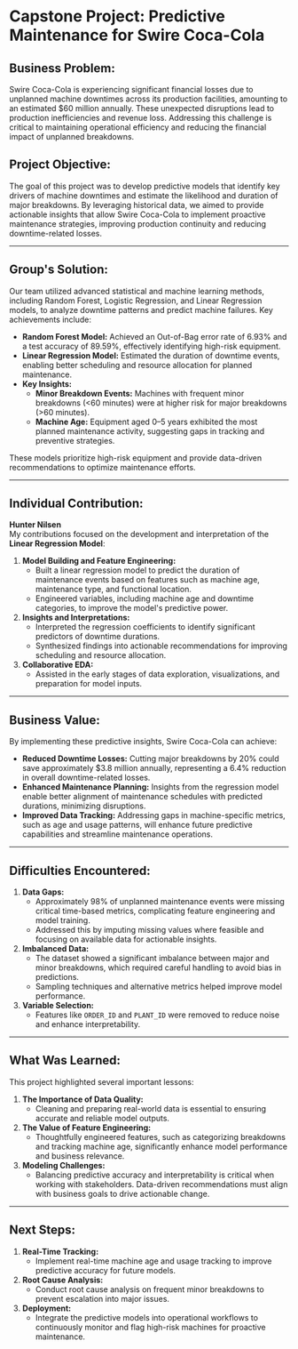 # Capstone Project: Predictive Maintenance for Swire Coca-Cola

## **Business Problem:**  
Swire Coca-Cola is experiencing significant financial losses due to unplanned machine downtimes across its production facilities, amounting to an estimated $60 million annually. These unexpected disruptions lead to production inefficiencies and revenue loss. Addressing this challenge is critical to maintaining operational efficiency and reducing the financial impact of unplanned breakdowns.

## **Project Objective:**  
The goal of this project was to develop predictive models that identify key drivers of machine downtimes and estimate the likelihood and duration of major breakdowns. By leveraging historical data, we aimed to provide actionable insights that allow Swire Coca-Cola to implement proactive maintenance strategies, improving production continuity and reducing downtime-related losses.

---

## **Group's Solution:**  
Our team utilized advanced statistical and machine learning methods, including Random Forest, Logistic Regression, and Linear Regression models, to analyze downtime patterns and predict machine failures. Key achievements include:  
- **Random Forest Model:** Achieved an Out-of-Bag error rate of 6.93% and a test accuracy of 89.59%, effectively identifying high-risk equipment.  
- **Linear Regression Model:** Estimated the duration of downtime events, enabling better scheduling and resource allocation for planned maintenance.  
- **Key Insights:**  
  - **Minor Breakdown Events:** Machines with frequent minor breakdowns (<60 minutes) were at higher risk for major breakdowns (>60 minutes).  
  - **Machine Age:** Equipment aged 0–5 years exhibited the most planned maintenance activity, suggesting gaps in tracking and preventive strategies.  

These models prioritize high-risk equipment and provide data-driven recommendations to optimize maintenance efforts.

---

## **Individual Contribution:**  
**Hunter Nilsen**  
My contributions focused on the development and interpretation of the **Linear Regression Model**:
1. **Model Building and Feature Engineering:**  
   - Built a linear regression model to predict the duration of maintenance events based on features such as machine age, maintenance type, and functional location.  
   - Engineered variables, including machine age and downtime categories, to improve the model's predictive power.
2. **Insights and Interpretations:**  
   - Interpreted the regression coefficients to identify significant predictors of downtime durations.  
   - Synthesized findings into actionable recommendations for improving scheduling and resource allocation.  
3. **Collaborative EDA:**  
   - Assisted in the early stages of data exploration, visualizations, and preparation for model inputs.  

---

## **Business Value:**  
By implementing these predictive insights, Swire Coca-Cola can achieve:  
- **Reduced Downtime Losses:** Cutting major breakdowns by 20% could save approximately $3.8 million annually, representing a 6.4% reduction in overall downtime-related losses.  
- **Enhanced Maintenance Planning:** Insights from the regression model enable better alignment of maintenance schedules with predicted durations, minimizing disruptions.  
- **Improved Data Tracking:** Addressing gaps in machine-specific metrics, such as age and usage patterns, will enhance future predictive capabilities and streamline maintenance operations.

---

## **Difficulties Encountered:**  
1. **Data Gaps:**  
   - Approximately 98% of unplanned maintenance events were missing critical time-based metrics, complicating feature engineering and model training.  
   - Addressed this by imputing missing values where feasible and focusing on available data for actionable insights.  
2. **Imbalanced Data:**  
   - The dataset showed a significant imbalance between major and minor breakdowns, which required careful handling to avoid bias in predictions.  
   - Sampling techniques and alternative metrics helped improve model performance.  
3. **Variable Selection:**  
   - Features like `ORDER_ID` and `PLANT_ID` were removed to reduce noise and enhance interpretability.  

---

## **What Was Learned:**  
This project highlighted several important lessons:  
1. **The Importance of Data Quality:**  
   - Cleaning and preparing real-world data is essential to ensuring accurate and reliable model outputs.  
2. **The Value of Feature Engineering:**  
   - Thoughtfully engineered features, such as categorizing breakdowns and tracking machine age, significantly enhance model performance and business relevance.  
3. **Modeling Challenges:**  
   - Balancing predictive accuracy and interpretability is critical when working with stakeholders. Data-driven recommendations must align with business goals to drive actionable change.  

---  

## **Next Steps:**  
1. **Real-Time Tracking:**  
   - Implement real-time machine age and usage tracking to improve predictive accuracy for future models.  
2. **Root Cause Analysis:**  
   - Conduct root cause analysis on frequent minor breakdowns to prevent escalation into major issues.  
3. **Deployment:**  
   - Integrate the predictive models into operational workflows to continuously monitor and flag high-risk machines for proactive maintenance.  
